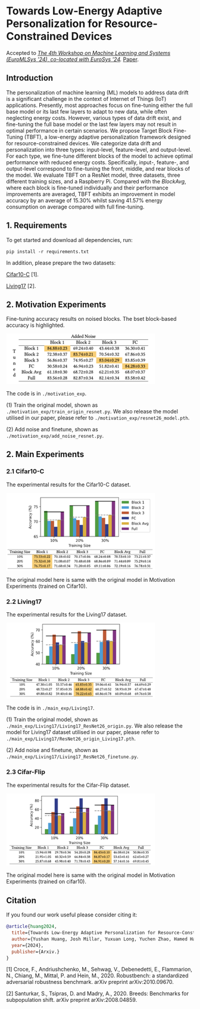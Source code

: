 <p align="center">
  <h1>Towards Low-Energy Adaptive Personalization for Resource-Constrained Devices</h1>
</p>


Accepted to *[The 4th Workshop on Machine Learning and Systems (EuroMLSys '24), co-located with EuroSys '24](https://euromlsys.eu/).* [Paper]().


## Introduction 
The personalization of machine learning (ML) models to address data drift is a significant challenge in the context of Internet of Things (IoT) applications. Presently, most approaches focus on fine-tuning either the full base model or its last few layers to adapt to new data, while often neglecting energy costs. However, various types of data drift exist, and fine-tuning the full base model or the last few layers may not result in optimal performance in certain scenarios. We propose Target Block Fine-Tuning (TBFT), a low-energy adaptive personalization framework designed for resource-constrained devices. We categorize data drift and personalization into three types: input-level, feature-level, and output-level. For each type, we fine-tune different blocks of the model to achieve optimal performance with reduced energy costs. Specifically, input-, feature-, and output-level correspond to fine-tuning the front, middle, and rear blocks of the model. We evaluate TBFT on a ResNet model, three datasets, three different training sizes, and a Raspberry Pi. Compared with the $Block Avg$, where each block is fine-tuned individually and their performance improvements are averaged, TBFT exhibits an improvement in model accuracy by an average of 15.30\% whilst saving 41.57\% energy consumption on average compared with full fine-tuning.


## 1. Requirements
To get started and download all dependencies, run:

```
pip install -r requirements.txt 
```

In addition, please prepare the two datasets:

[Cifar10-C](https://github.com/RobustBench/robustbench) [1]. 

[Living17](https://github.com/MadryLab/BREEDS-Benchmarks) [2].

## 2. Motivation Experiments

Fine-tuning accuracy results on noised blocks. The bset block-based accuracy is highlighted.

<img src="./figure/motivation_result.png" width="400"> 

The code is in `./motivation_exp`.

(1) Train the original model, shown as `./motivation_exp/train_origin_resnet.py`. We also release the model utilised in our paper, please refer to `./motivation_exp/resnet26_model.pth`.

(2) Add noise and finetune, shown as `./motivation_exp/add_noise_resnet.py`.

## 2. Main Experiments

### 2.1 Cifar10-C

The experimental results for the Cifar10-C dataset.

<img src="./figure/cifar10c_result.png" width="400"> 

The original model here is same with the original model in Motivation Experiments (trained on Cifar10).





### 2.2 Living17

The experimental results for the Living17 dataset.

<img src="./figure/Living17_result.png" width="400"> 

The code is in `./main_exp/Living17`.

(1) Train the original model, shown as `./main_exp/Living17/Living17_ResNet26_origin.py`. We also release the model for Living17 dataset utilised in our paper, please refer to `./main_exp/Living17/ResNet26_origin_Living17.pth`.

(2) Add noise and finetune, shown as `./main_exp/Living17/Living17_ResNet26_finetune.py`.

### 2.3 Cifar-Flip

The experimental results for the Cifar-Flip dataset.

<img src="./figure/cifarflip_result.png" width="400"> 

The original model here is same with the original model in Motivation Experiments (trained on cifar10).



## Citation

If you found our work useful please consider citing it:

```bibtex
@article{huang2024,
  title={Towards Low-Energy Adaptive Personalization for Resource-Constrained Devices},
  author={Yushan Huang, Josh Millar, Yuxuan Long, Yuchen Zhao, Hamed Haddadi},
  year={2024},
  publisher={Arxiv.}
}
```


[1] Croce, F., Andriushchenko, M., Sehwag, V., Debenedetti, E., Flammarion, N., Chiang, M., Mittal, P. and Hein, M., 2020. Robustbench: a standardized adversarial robustness benchmark. arXiv preprint arXiv:2010.09670.

[2] Santurkar, S., Tsipras, D. and Madry, A., 2020. Breeds: Benchmarks for subpopulation shift. arXiv preprint arXiv:2008.04859.





